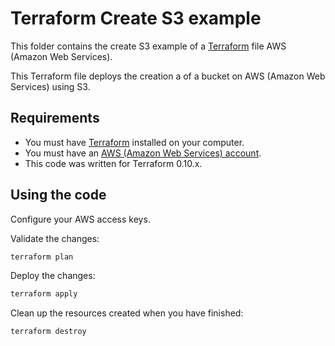 # Terraform Create S3 example

This folder contains the create S3 example of a [Terraform](https://www.terraform.io/) file AWS (Amazon Web Services).

This Terraform file deploys the creation a of a bucket on AWS (Amazon Web Services) using S3.

## Requirements

* You must have [Terraform](https://www.terraform.io/) installed on your computer.
* You must have an [AWS (Amazon Web Services) account](http://aws.amazon.com/).
* This code was written for Terraform 0.10.x.

## Using the code

Configure your AWS access keys.

Validate the changes:

```bash
terraform plan
```

Deploy the changes:

```bash
terraform apply
```

Clean up the resources created when you have finished:

```bash
terraform destroy
```